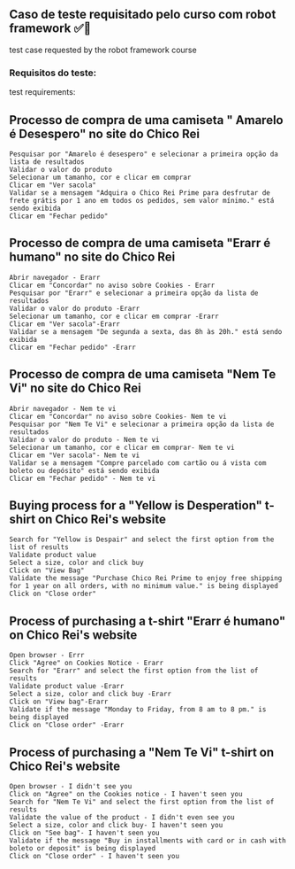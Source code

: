 ## Caso de teste requisitado pelo curso com robot framework ✅🤖<br>
test case requested by the robot framework course
### Requisitos do teste: <br>
test requirements: <br>
## Processo de compra de uma camiseta " Amarelo é Desespero" no site do Chico Rei
    Pesquisar por "Amarelo é desespero" e selecionar a primeira opção da lista de resultados
    Validar o valor do produto
    Selecionar um tamanho, cor e clicar em comprar
    Clicar em "Ver sacola"
    Validar se a mensagem "Adquira o Chico Rei Prime para desfrutar de frete grátis por 1 ano em todos os pedidos, sem valor mínimo." está sendo exibida 
    Clicar em "Fechar pedido"

## Processo de compra de uma camiseta "Erarr é humano" no site do Chico Rei
    Abrir navegador - Erarr 
    Clicar em "Concordar" no aviso sobre Cookies - Erarr
    Pesquisar por "Erarr" e selecionar a primeira opção da lista de resultados
    Validar o valor do produto -Erarr
    Selecionar um tamanho, cor e clicar em comprar -Erarr
    Clicar em "Ver sacola"-Erarr
    Validar se a mensagem "De segunda a sexta, das 8h às 20h." está sendo exibida
    Clicar em "Fechar pedido" -Erarr

## Processo de compra de uma camiseta "Nem Te Vi" no site do Chico Rei
    Abrir navegador - Nem te vi 
    Clicar em "Concordar" no aviso sobre Cookies- Nem te vi 
    Pesquisar por "Nem Te Vi" e selecionar a primeira opção da lista de resultados
    Validar o valor do produto - Nem te vi 
    Selecionar um tamanho, cor e clicar em comprar- Nem te vi 
    Clicar em "Ver sacola"- Nem te vi 
    Validar se a mensagem "Compre parcelado com cartão ou á vista com boleto ou depósito" está sendo exibida
    Clicar em "Fechar pedido" - Nem te vi

## Buying process for a "Yellow is Desperation" t-shirt on Chico Rei's website
    Search for "Yellow is Despair" and select the first option from the list of results
    Validate product value
    Select a size, color and click buy
    Click on "View Bag"
    Validate the message "Purchase Chico Rei Prime to enjoy free shipping for 1 year on all orders, with no minimum value." is being displayed
    Click on "Close order"

## Process of purchasing a t-shirt "Erarr é humano" on Chico Rei's website
    Open browser - Errr
    Click "Agree" on Cookies Notice - Erarr
    Search for "Erarr" and select the first option from the list of results
    Validate product value -Erarr
    Select a size, color and click buy -Erarr
    Click on "View bag"-Erarr
    Validate if the message "Monday to Friday, from 8 am to 8 pm." is being displayed
    Click on "Close order" -Erarr

## Process of purchasing a "Nem Te Vi" t-shirt on Chico Rei's website
    Open browser - I didn't see you
    Click on "Agree" on the Cookies notice - I haven't seen you
    Search for "Nem Te Vi" and select the first option from the list of results
    Validate the value of the product - I didn't even see you
    Select a size, color and click buy- I haven't seen you
    Click on "See bag"- I haven't seen you
    Validate if the message "Buy in installments with card or in cash with boleto or deposit" is being displayed
    Click on "Close order" - I haven't seen you
